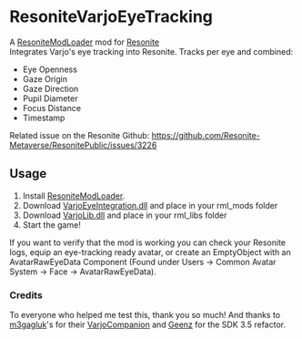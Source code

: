 # ResoniteVarjoEyeTracking 

A [ResoniteModLoader](https://github.com/resonite-modding-group/ResoniteModLoader) mod for [Resonite](https://resonite.com/)  
Integrates Varjo's eye tracking into Resonite. Tracks per eye and combined:
- Eye Openness
- Gaze Origin
- Gaze Direction
- Pupil Diameter
- Focus Distance
- Timestamp

Related issue on the Resonite Github:
https://github.com/Resonite-Metaverse/ResonitePublic/issues/3226

## Usage
1. Install [ResoniteModLoader](https://github.com/resonite-modding-group/ResoniteModLoader).
2. Download [VarjoEyeIntegration.dll](https://github.com/Wolf-Seisenbacher/ResoniteVarjoEyeTracking/releases/download/v2.0.1/VarjoEyeIntegration.dll) and place in your rml_mods folder
3. Download [VarjoLib.dll](https://github.com/Wolf-Seisenbacher/ResoniteVarjoEyeTracking/releases/download/v2.0.1/VarjoLib.dll) and place in your rml_libs folder
4. Start the game!

If you want to verify that the mod is working you can check your Resonite logs, equip an eye-tracking ready avatar, or create an EmptyObject with an AvatarRawEyeData Component (Found under Users -> Common Avatar System -> Face -> AvatarRawEyeData).

### Credits

To everyone who helped me test this, thank you so much! And thanks to [m3gagluk](https://github.com/m3gagluk)'s for their [VarjoCompanion](https://github.com/m3gagluk/VarjoCompanion) and [Geenz](https://github.com/Geenz) for the SDK 3.5 refactor.
